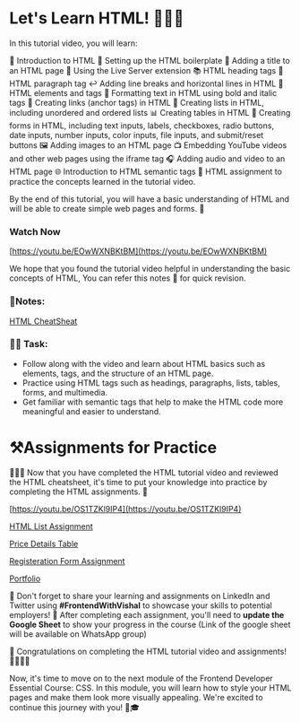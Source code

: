 # Let's Learn HTML! 📝👨‍💻

In this tutorial video, you will learn:

📝 Introduction to HTML
🔧 Setting up the HTML boilerplate
📌 Adding a title to an HTML page
🚀 Using the Live Server extension
📚 HTML heading tags
📖 HTML paragraph tag
↩️ Adding line breaks and horizontal lines in HTML
🎨 HTML elements and tags
💪 Formatting text in HTML using bold and italic tags
🔗 Creating links (anchor tags) in HTML
📝 Creating lists in HTML, including unordered and ordered lists
📊 Creating tables in HTML
📝 Creating forms in HTML, including text inputs, labels, checkboxes, radio buttons, date inputs, number inputs, color inputs, file inputs, and submit/reset buttons
🖼️ Adding images to an HTML page
📺 Embedding YouTube videos and other web pages using the iframe tag
🎧 Adding audio and video to an HTML page
🌐 Introduction to HTML semantic tags
📝 HTML assignment to practice the concepts learned in the tutorial video.

By the end of this tutorial, you will have a basic understanding of HTML and will be able to create simple web pages and forms. 🙌

### Watch Now

[https://youtu.be/EOwWXNBKtBM](https://youtu.be/EOwWXNBKtBM)

We hope that you found the tutorial video helpful in understanding the basic concepts of HTML, You can refer this notes 📝 for quick revision.

### 📝Notes:

[HTML CheatSheat](https://www.notion.so/HTML-CheatSheat-b37807acb74e4bf3a30dc91a79a94ae3)

### 📌🔨 **Task:**

- Follow along with the video and learn about HTML basics such as elements, tags, and the structure of an HTML page.
- Practice using HTML tags such as headings, paragraphs, lists, tables, forms, and multimedia.
- Get familiar with semantic tags that help to make the HTML code more meaningful and easier to understand.

# ⚒️Assignments for Practice

👨‍💻📝 Now that you have completed the HTML tutorial video and reviewed the HTML cheatsheet, it's time to put your knowledge into practice by completing the HTML assignments. 🚀

[https://youtu.be/OS1TZKl9IP4](https://youtu.be/OS1TZKl9IP4)

[HTML List Assignment](https://www.notion.so/HTML-List-Assignment-a73e04fdd5304a5a86cac874a62f39ca)

[Price Details Table](https://www.notion.so/Price-Details-Table-cb3ddd3a478d47b8a63f9557985e1fc2)

[Registeration Form Assignment](https://www.notion.so/Registeration-Form-Assignment-ae891d5389724fe3a381f5665d8c6e30)

[Portfolio](https://www.notion.so/Portfolio-bff9dbf3b31a4178a3747294bc3ee4fa)

🚀 Don't forget to share your learning and assignments on LinkedIn and Twitter using **#FrontendWithVishal** to showcase your skills to potential employers!
📝 After completing each assignment, you'll need to **update the Google Sheet** to show your progress in the course (Link of the google sheet will be available on WhatsApp group)

👏 Congratulations on completing the HTML tutorial video and assignments! 🎉👨‍💻📝

Now, it's time to move on to the next module of the Frontend Developer Essential Course: CSS. In this module, you will learn how to style your HTML pages and make them look more visually appealing. We're excited to continue this journey with you! 💪🎓
